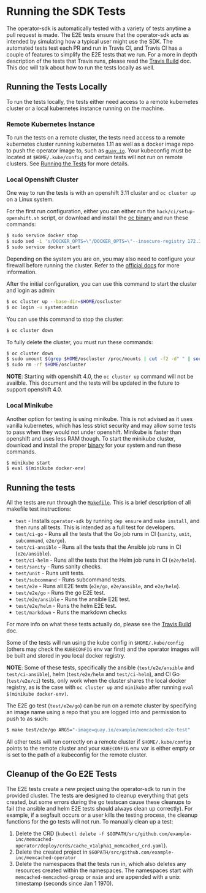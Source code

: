 # Running the SDK Tests

The operator-sdk is automatically tested with a variety of tests anytime
a pull request is made. The E2E tests ensure that the operator-sdk acts as intended by
simulating how a typical user might use the SDK. The automated tests test each PR and run in
Travis CI, and Travis CI has a couple of features to simplify the E2E tests that we run. For
a more in depth description of the tests that Travis runs, please read the [Travis Build][travis] doc.
This doc will talk about how to run the tests locally as well.

## Running the Tests Locally

To run the tests locally, the tests either need access to a remote kubernetes cluster or a
local kubernetes instance running on the machine.

### Remote Kubernetes Instance

To run the tests on a remote cluster, the tests need access to a remote kubernetes cluster
running kubernetes 1.11 as well as a docker image repo to push the operator image to,
such as [`quay.io`][quay]. Your kubeconfig must be located at `$HOME/.kube/config` and certain
tests will not run on remote clusters. See [Running the Tests](#running-the-tests) for more details.

### Local Openshift Cluster

One way to run the tests is with an openshift 3.11 cluster and `oc cluster up` on a Linux system.

For the first run configuration, either you can either run the `hack/ci/setup-openshift.sh` script, or download
and install the [oc binary][oc-binary] and run these commands:

```sh
$ sudo service docker stop
$ sudo sed -i 's/DOCKER_OPTS=\"/DOCKER_OPTS=\"--insecure-registry 172.30.0.0\/16 /' /etc/default/docker
$ sudo service docker start
```

Depending on the system you are on, you may also need to configure your firewall before running the cluster.
Refer to the [official docs][oc-docs] for more information.

After the initial configuration, you can use this command to start the cluster and login as admin:

```sh
$ oc cluster up --base-dir=$HOME/oscluster
$ oc login -u system:admin
```

You can use this command to stop the cluster:

```sh
$ oc cluster down
```

To fully delete the cluster, you must run these commands:

```sh
$ oc cluster down
$ sudo umount $(grep $HOME/oscluster /proc/mounts | cut -f2 -d" " | sort -r)
$ sudo rm -rf $HOME/oscluster
```

**NOTE**: Starting with openshift 4.0, the `oc cluster up` command will not be availble. This document
and the tests will be updated in the future to support openshift 4.0.


### Local Minikube

Another option for testing is using minikube. This is not advised as it uses vanilla kubernetes, which has less
strict security and may allow some tests to pass when they would not under openshift. Minikube is faster than
openshift and uses less RAM though. To start the minikube cluster, download and install the proper [binary][minikube-binary]
for your system and run these commands.

```sh
$ minikube start
$ eval $(minikube docker-env)
```

## Running the tests

All the tests are run through the [`Makefile`][makefile]. This is a brief description of all makefile test instructions:

- `test` - Installs `operator-sdk` by running `dep ensure` and `make install`, and then runs all tests. This is intended as a full test for developers.
- `test/ci-go` - Runs all the tests that the Go job runs in CI (`sanity`, `unit`, `subcommand`, `e2e/go`).
- `test/ci-ansible` - Runs all the tests that the Ansible job runs in CI (`e2e/ansible`).
- `test/ci-helm` - Runs all the tests that the Helm job runs in CI (`e2e/helm`).
- `test/sanity` - Runs sanity checks.
- `test/unit` - Runs unit tests.
- `test/subcommand` - Runs subcommand tests.
- `test/e2e` - Runs all E2E tests (`e2e/go`, `e2e/ansible`, and `e2e/helm`).
- `test/e2e/go` - Runs the go E2E test.
- `test/e2e/ansible` - Runs the ansible E2E test.
- `test/e2e/helm` - Runs the helm E2E test.
- `test/markdown` - Runs the markdown checks

For more info on what these tests actually do, please see the [Travis Build][travis] doc.

Some of the tests will run using the kube config in `$HOME/.kube/config` (others may check the `KUBECONFIG` env var first)
and the operator images will be built and stored in you local docker registry.

**NOTE**: Some of these tests, specifically the ansible (`test/e2e/ansible` and `test/ci-ansible`), helm
(`test/e2e/helm` and `test/ci-helm`), and CI Go (`test/e2e/ci`) tests, only work when the cluster shares the local docker
registry, as is the case with `oc cluster up` and `minikube` after running `eval $(minikube docker-env)`.

The E2E go test (`test/e2e/go`) can be run on a remote cluster by specifying an image name using a repo that you are logged into and
permission to push to as such:

```sh
$ make test/e2e/go ARGS="-image=quay.io/example/memcached:e2e-test"
```

All other tests will run correctly on a remote cluster if `$HOME/.kube/config` points to the remote cluster and your
`KUBECONFIG` env var is either empty or is set to the path of a kubeconfig for the remote cluster.

## Cleanup of the Go E2E Tests

The E2E tests create a new project using the operator-sdk to run in the provided
cluster. The tests are designed to cleanup everything that gets created, but some errors
during the go testscan cause these cleanups to fail (the ansible and helm E2E tests should
always clean up correctly). For example, if a segfault occurs or a user kills the
testing process, the cleanup functions for the go tests will not run. To manually clean up a test:

1. Delete the CRD (`kubectl delete -f $GOPATH/src/github.com/example-inc/memcached-operator/deploy/crds/cache_v1alpha1_memcached_crd.yaml`).
2. Delete the created project in `$GOPATH/src/github.com/example-inc/memcached-operator`
3. Delete the namespaces that the tests run in, which also deletes any resources created within the namespaces. The namespaces start with `memcached-memcached-group` or `main` and are appended with a unix timestamp (seconds since Jan 1 1970).


[travis]: ./travis-build.md
[quay]: https://quay.io
[oc-docs]: https://github.com/openshift/origin/blob/v3.11.0/docs/cluster_up_down.md
[oc-binary]: https://github.com/openshift/origin/releases/download/v3.11.0/openshift-origin-client-tools-v3.11.0-0cbc58b-linux-64bit.tar.gz
[minikube-binary]: https://github.com/kubernetes/minikube/releases
[makefile]: ../../../Makefile
